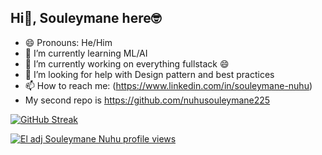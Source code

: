 ## Hi👋, Souleymane here🤓  
- 😄 Pronouns: He/Him
- 🌱 I’m currently learning ML/AI
- 🔭 I’m currently working on everything fullstack 😄
- 🤔 I’m looking for help with Design pattern and best practices
- 📫 How to reach me: (https://www.linkedin.com/in/souleymane-nuhu)
- My second repo is https://github.com/nuhusouleymane225

  
[![GitHub Streak](https://streak-stats.demolab.com/?user=elsouleymane)](https://git.io/streak-stats)

[![El adj Souleymane Nuhu profile views](https://u8views.com/api/v1/github/profiles/111816039/views/day-week-month-total-count.svg)](https://u8views.com/github/elsouleymane)
<!--
**elsouleymane/elsouleymane** is a ✨ _special_ ✨ repository because its `README.md` (this file) appears on your GitHub profile.

Here are some ideas to get you started:

- 🔭 I’m currently working on ...
- 🌱 I’m currently learning ...
- 👯 I’m looking to collaborate on ...
- 🤔 I’m looking for help with ...
- 💬 Ask me about ...
- 📫 How to reach me: ...
- 😄 Pronouns: ...
- ⚡ Fun fact: ...
-->

